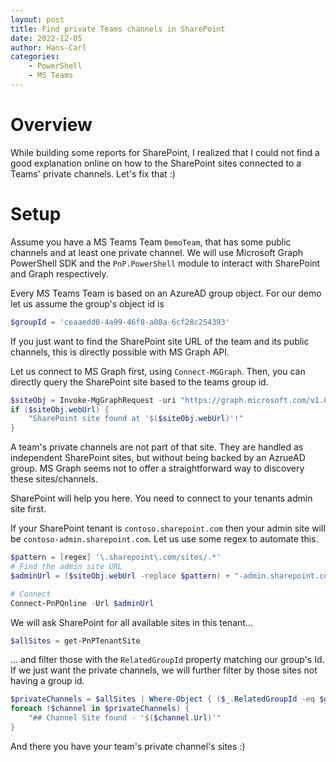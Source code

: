 ```yaml
---
layout: post
title: Find private Teams channels in SharePoint
date: 2022-12-05
author: Hans-Carl
categories:
    - PowerShell
    - MS Teams
---
```


# Overview
While building some reports for SharePoint, I realized that I could not find a good explanation online on how to the SharePoint sites connected to a Teams' private channels. Let's fix that :)

# Setup
Assume you have a MS Teams Team `DemoTeam`, that has some public channels and at least one private channel.
We will use Microsoft Graph PowerShell SDK and the `PnP.PowerShell` module to interact with SharePoint and Graph respectively.

Every MS Teams Team is based on an AzureAD group object. For our demo let us assume the group's object id is 
```powershell
$groupId = 'ceaaedd0-4a99-46f8-a08a-6cf28c254393' 
```

If you just want to find the SharePoint site URL of the team and its public channels, this is directly possible with MS Graph API.

Let us connect to MS Graph first, using `Connect-MGGraph`. Then, you can directly query the SharePoint site based to the teams group id. 

```powershell
$siteObj = Invoke-MgGraphRequest -uri "https://graph.microsoft.com/v1.0/groups/$groupId/sites/root"
if ($siteObj.webUrl) {
    "SharePoint site found at '$($siteObj.webUrl)'!"
}
``` 

A team's private channels are not part of that site. They are handled as independent SharePoint sites, but without being backed by an AzrueAD group. MS Graph seems not to offer a straightforward way to discovery these sites/channels.

SharePoint will help you here. You need to connect to your tenants admin site first. 

If your SharePoint tenant is `contoso.sharepoint.com` then your admin site will be `contoso-admin.sharepoint.com`. Let us use some regex to automate this.

```powershell
$pattern = [regex] '\.sharepoint\.com/sites/.*'
# Find the admin site URL
$adminUrl = ($siteObj.webUrl -replace $pattern) + "-admin.sharepoint.com"

# Connect
Connect-PnPOnline -Url $adminUrl
```

We will ask SharePoint for all available sites in this tenant...

```powershell
$allSites = get-PnPTenantSite
```

... and filter those with the `RelatedGroupId` property matching our group's Id. If we just want the private channels, we will further filter by those sites not having a group id.

```powershell
$privateChannels = $allSites | Where-Object { ($_.RelatedGroupId -eq $groupId) -and ($_.GroupId -eq "00000000-0000-0000-0000-000000000000") }
foreach ($channel in $privateChannels) {
    "## Channel Site found - '$($channel.Url)'"
}
```

And there you have your team's private channel's sites :)


